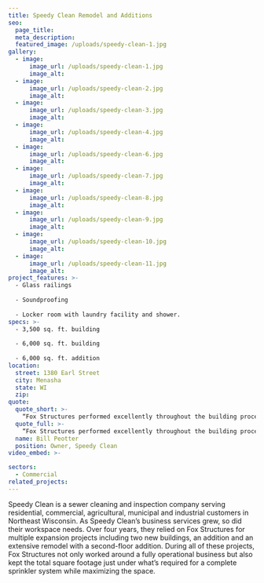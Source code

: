 ```yaml
---
title: Speedy Clean Remodel and Additions
seo:
  page_title:
  meta_description:
  featured_image: /uploads/speedy-clean-1.jpg
gallery: 
  - image: 
      image_url: /uploads/speedy-clean-1.jpg
      image_alt:
  - image: 
      image_url: /uploads/speedy-clean-2.jpg
      image_alt:
  - image: 
      image_url: /uploads/speedy-clean-3.jpg
      image_alt:
  - image: 
      image_url: /uploads/speedy-clean-4.jpg
      image_alt:
  - image: 
      image_url: /uploads/speedy-clean-6.jpg
      image_alt:
  - image: 
      image_url: /uploads/speedy-clean-7.jpg
      image_alt:
  - image: 
      image_url: /uploads/speedy-clean-8.jpg
      image_alt:
  - image: 
      image_url: /uploads/speedy-clean-9.jpg
      image_alt:
  - image: 
      image_url: /uploads/speedy-clean-10.jpg
      image_alt:
  - image: 
      image_url: /uploads/speedy-clean-11.jpg
      image_alt:
project_features: >-
  - Glass railings
  
  - Soundproofing
  
  - Locker room with laundry facility and shower.
specs: >-
  - 3,500 sq. ft. building
  
  - 6,000 sq. ft. building
  
  - 6,000 sq. ft. addition
location:
  street: 1380 Earl Street
  city: Menasha
  state: WI
  zip:
quote:
  quote_short: >-
    “Fox Structures performed excellently throughout the building process. Everything was great. I would recommend them to others.”
  quote_full: >-
    “Fox Structures performed excellently throughout the building process. Everything was great. I would recommend them to others.”
  name: Bill Peotter
  position: Owner, Speedy Clean
video_embed: >-

sectors:
  - Commercial
related_projects: 
---
```


Speedy Clean is a sewer cleaning and inspection company serving residential, commercial, agricultural, municipal and industrial customers in Northeast Wisconsin. As Speedy Clean’s business services grew, so did their workspace needs. Over four years, they relied on Fox Structures for multiple expansion projects including two new buildings, an addition and an extensive remodel with a second-floor addition. During all of these projects, Fox Structures not only worked around a fully operational business but also kept the total square footage just under what’s required for a complete sprinkler system while maximizing the space.
